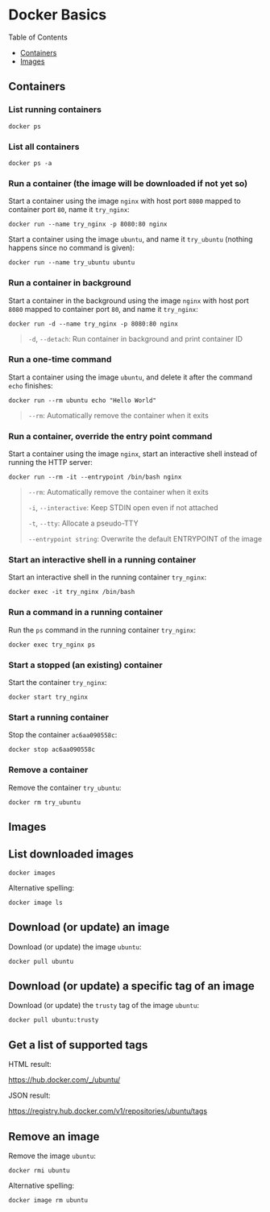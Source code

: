 # Docker Basics

Table of Contents

- [Containers](#containers)
- [Images](#images)

## Containers

### List running containers

    docker ps

### List all containers

    docker ps -a

### Run a container (the image will be downloaded if not yet so)

Start a container using the image `nginx` with host port `8080` mapped to container port `80`, name it `try_nginx`:

    docker run --name try_nginx -p 8080:80 nginx

Start a container using the image `ubuntu`, and name it `try_ubuntu` (nothing happens since no command is given):

    docker run --name try_ubuntu ubuntu

### Run a container in background

Start a container in the background using the image `nginx` with host port `8080` mapped to container port `80`, and name it `try_nginx`:

    docker run -d --name try_nginx -p 8080:80 nginx

> `-d`, `--detach`: Run container in background and print container ID

### Run a one-time command

Start a container using the image `ubuntu`, and delete it after the command `echo` finishes:

    docker run --rm ubuntu echo "Hello World"

> `--rm`: Automatically remove the container when it exits

### Run a container, override the entry point command

Start a container using the image `nginx`, start an interactive shell instead of running the HTTP server:

    docker run --rm -it --entrypoint /bin/bash nginx

> `--rm`: Automatically remove the container when it exits
>
> `-i`, `--interactive`: Keep STDIN open even if not attached
>
> `-t`, `--tty`: Allocate a pseudo-TTY
>
> `--entrypoint string`: Overwrite the default ENTRYPOINT of the image

### Start an interactive shell in a running container

Start an interactive shell in the running container `try_nginx`:

    docker exec -it try_nginx /bin/bash

### Run a command in a running container

Run the `ps` command in the running container `try_nginx`:

    docker exec try_nginx ps

### Start a stopped (an existing) container

Start the container `try_nginx`:

    docker start try_nginx

### Start a running container

Stop the container `ac6aa090558c`:

    docker stop ac6aa090558c

### Remove a container

Remove the container `try_ubuntu`:

    docker rm try_ubuntu

## Images

## List downloaded images

    docker images

Alternative spelling:

    docker image ls

## Download (or update) an image

Download (or update) the image `ubuntu`:

    docker pull ubuntu

## Download (or update) a specific tag of an image

Download (or update) the `trusty` tag of the image `ubuntu`:

    docker pull ubuntu:trusty

## Get a list of supported tags

HTML result:

https://hub.docker.com/_/ubuntu/

JSON result:

https://registry.hub.docker.com/v1/repositories/ubuntu/tags

## Remove an image

Remove the image `ubuntu`:

    docker rmi ubuntu

Alternative spelling:

    docker image rm ubuntu
